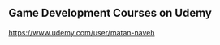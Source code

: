 Game Development Courses on Udemy
-----------------------------------
https://www.udemy.com/user/matan-naveh
 

